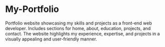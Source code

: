 # My-Portfolio
Portfolio website showcasing my skills and projects as a front-end web developer. Includes sections for home, about, education, projects, and contact. The website highlights my experience, expertise, and projects in a visually appealing and user-friendly manner.
